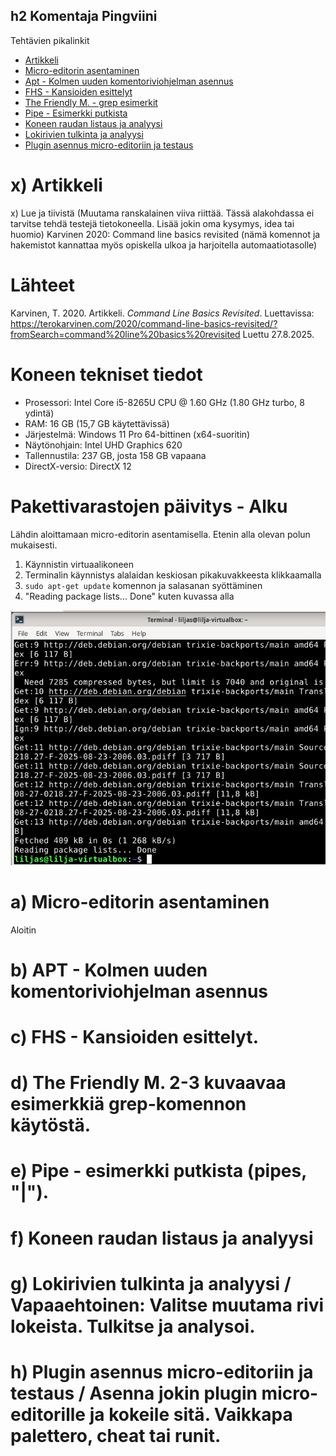 ## h2 Komentaja Pingviini

Tehtävien pikalinkit
* [Artikkeli](#artikkeli)
* [Micro-editorin asentaminen](#Micro-editorinasentaminen)
* [Apt - Kolmen uuden komentoriviohjelman asennus](#Kolmenuudenkomentoriviohjelmanasennus)
* [FHS - Kansioiden esittelyt](#FHSKansioidenesittelyt)
* [The Friendly M. - grep esimerkit](#TheFriendlyM.-grepesimerkit)
* [Pipe - Esimerkki putkista](#Pipe.Esimerkkiputkista)
* [Koneen raudan listaus ja analyysi](Koneenraudanlistausjaanalyysi)
* [Lokirivien tulkinta ja analyysi](#Lokirivientulkintajaanalyysi)
* [Plugin asennus micro-editoriin ja testaus](Pluginasennusmicro-editoriinjatestaus)

# x) Artikkeli

x) Lue ja tiivistä (Muutama ranskalainen viiva riittää. Tässä alakohdassa ei tarvitse tehdä testejä tietokoneella. Lisää jokin oma kysymys, idea tai huomio)
Karvinen 2020: Command line basics revisited (nämä komennot ja hakemistot kannattaa myös opiskella ulkoa ja harjoitella automaatiotasolle)

# Lähteet

Karvinen, T. 2020. Artikkeli. _Command Line Basics Revisited_. Luettavissa: https://terokarvinen.com/2020/command-line-basics-revisited/?fromSearch=command%20line%20basics%20revisited Luettu 27.8.2025.

# Koneen tekniset tiedot
* Prosessori: Intel Core i5-8265U CPU @ 1.60 GHz (1.80 GHz turbo, 8 ydintä)
* RAM: 16 GB (15,7 GB käytettävissä)
* Järjestelmä: Windows 11 Pro 64-bittinen (x64-suoritin)
* Näytönohjain: Intel UHD Graphics 620
* Tallennustila: 237 GB, josta 158 GB vapaana
* DirectX-versio: DirectX 12

# Pakettivarastojen päivitys - Alku
Lähdin aloittamaan micro-editorin asentamisella. Etenin alla olevan polun mukaisesti.

1. Käynnistin virtuaalikoneen
2. Terminalin käynnistys alalaidan keskiosan pikakuvakkeesta klikkaamalla
3. `sudo apt-get update` komennon ja salasanan syöttäminen
4. "Reading package lists... Done" kuten kuvassa alla

![sud](images/sud.png)

# a) Micro-editorin asentaminen
Aloitin 


# b) APT - Kolmen uuden komentoriviohjelman asennus

# c) FHS - Kansioiden esittelyt.

# d) The Friendly M. 2-3 kuvaavaa esimerkkiä grep-komennon käytöstä. 
# e) Pipe - esimerkki putkista (pipes, "|").
# f) Koneen raudan listaus ja analyysi
# g) Lokirivien tulkinta ja analyysi / Vapaaehtoinen: Valitse muutama rivi lokeista. Tulkitse ja analysoi.
# h) Plugin asennus micro-editoriin ja testaus / Asenna jokin plugin micro-editorille ja kokeile sitä. Vaikkapa palettero, cheat tai runit.






